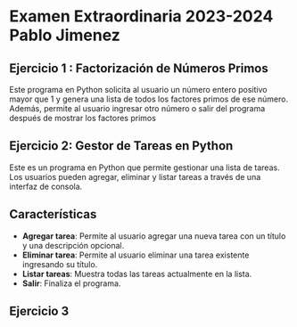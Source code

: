 # Examen Extraordinaria 2023-2024 Pablo Jimenez
## Ejercicio 1 : Factorización de Números Primos
Este programa en Python solicita al usuario un número entero positivo mayor que 1 y genera una lista de todos los factores primos de ese número. Además, permite al usuario ingresar otro número o salir del programa después de mostrar los factores primos

## Ejercicio 2: Gestor de Tareas en Python

Este es un programa en Python que permite gestionar una lista de tareas. Los usuarios pueden agregar, eliminar y listar tareas a través de una interfaz de consola.

## Características

- **Agregar tarea**: Permite al usuario agregar una nueva tarea con un título y una descripción opcional.
- **Eliminar tarea**: Permite al usuario eliminar una tarea existente ingresando su título.
- **Listar tareas**: Muestra todas las tareas actualmente en la lista.
- **Salir**: Finaliza el programa.

## Ejercicio 3


